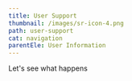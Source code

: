 ```yaml
---
title: User Support
thumbnail: /images/sr-icon-4.png
path: user-support
cat: navigation
parentEle: User Information
---
```

Let's see what happens
